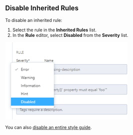 ## Disable Inherited Rules

To disable an inherited rule:

1. Select the rule in the **Inherited Rules** list.
2. In the **Rule** editor, select **Disabled** from the **Severity** list.

![Disable a rule](../assets/images/style-guide-disable-rule.png)

You can also [disable an entire style guide](d-enable-style-guide.md#disable-a-style-guide).